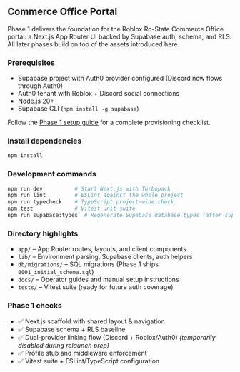 ## Commerce Office Portal

Phase 1 delivers the foundation for the Roblox Ro-State Commerce Office portal: a Next.js App Router UI backed by Supabase auth, schema, and RLS. All later phases build on top of the assets introduced here.

### Prerequisites

- Supabase project with Auth0 provider configured (Discord now flows through Auth0)
- Auth0 tenant with Roblox + Discord social connections
- Node.js 20+
- Supabase CLI (`npm install -g supabase`)

Follow the [Phase 1 setup guide](./docs/PHASE1_SETUP.md) for a complete provisioning checklist.

### Install dependencies

```bash
npm install
```

### Development commands

```bash
npm run dev          # Start Next.js with Turbopack
npm run lint         # ESLint against the whole project
npm run typecheck    # TypeScript project-wide check
npm test             # Vitest unit suite
npm run supabase:types  # Regenerate Supabase database types (after supabase link)
```

### Directory highlights

- `app/` – App Router routes, layouts, and client components
- `lib/` – Environment parsing, Supabase clients, auth helpers
- `db/migrations/` – SQL migrations (Phase 1 ships `0001_initial_schema.sql`)
- `docs/` – Operator guides and manual setup instructions
- `tests/` – Vitest suite (ready for future auth coverage)

### Phase 1 checks

- ✅ Next.js scaffold with shared layout & navigation
- ✅ Supabase schema + RLS baseline
- ✅ Dual-provider linking flow (Discord + Roblox/Auth0) *(temporarily disabled during relaunch prep)*
- ✅ Profile stub and middleware enforcement
- ✅ Vitest suite + ESLint/TypeScript configuration
